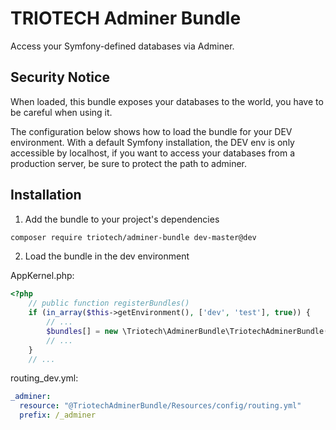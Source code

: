 TRIOTECH Adminer Bundle
=======================

Access your Symfony-defined databases via Adminer.

Security Notice
---------------

When loaded, this bundle exposes your databases to the world, you have to be careful when using it.

The configuration below shows how to load the bundle for your DEV environment. With a default Symfony installation, the DEV env is only accessible by localhost, if you want to access your databases from a production server, be sure to protect the path to adminer.

Installation
------------

1. Add the bundle to your project's dependencies

```bash
composer require triotech/adminer-bundle dev-master@dev
```

2. Load the bundle in the dev environment

AppKernel.php:
```php
<?php
    // public function registerBundles()
    if (in_array($this->getEnvironment(), ['dev', 'test'], true)) {
        // ...
        $bundles[] = new \Triotech\AdminerBundle\TriotechAdminerBundle();
        // ...
    }
    // ...
```

routing_dev.yml:
```yaml
_adminer:
  resource: "@TriotechAdminerBundle/Resources/config/routing.yml"
  prefix: /_adminer
```
